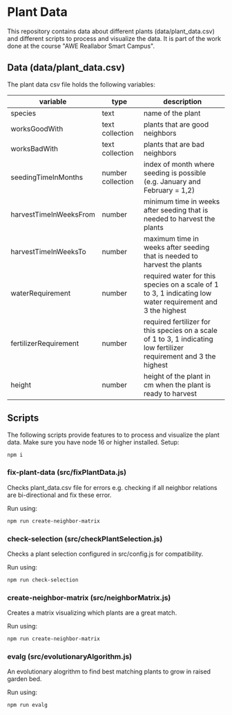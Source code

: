 # Plant Data

This repository contains data about different plants (data/plant_data.csv) and different scripts to process and visualize the data. It is part of the work done at the course "AWE Reallabor Smart Campus".

## Data (data/plant_data.csv)
The plant data csv file holds the following variables:

| variable | type |  description |
| -------- | --- | ---------- |
| species | text | name of the plant|
| worksGoodWith | text collection  | plants that are good neighbors |
| worksBadWith | text collection  | plants that are bad neighbors |
| seedingTimeInMonths | number collection | index of month where seeding is possible (e.g. January and February = 1,2) |
| harvestTimeInWeeksFrom | number | minimum time in weeks after seeding that is needed to harvest the plants 
| harvestTimeInWeeksTo | number | maximum time in weeks after seeding that is needed to harvest the plants
| waterRequirement | number | required water for this species on a scale of 1 to 3, 1 indicating low water requirement and 3 the highest
| fertilizerRequirement | number | required fertilizer for this species on a scale of 1 to 3, 1 indicating low fertilizer requirement and 3 the highest
| height | number | height of the plant in cm when the plant is ready to harvest

## Scripts

The following scripts provide features to to process and visualize the plant data.
Make sure you have node 16 or higher installed. Setup:

```bash
npm i
```


### fix-plant-data (src/fixPlantData.js)

Checks plant_data.csv file for errors e.g. checking if all neighbor relations are bi-directional and fix these error. 

Run using:

```bash
npm run create-neighbor-matrix
```

### check-selection (src/checkPlantSelection.js)

Checks a plant selection configured in src/config.js for compatibility.

Run using:

```bash
npm run check-selection
```

### create-neighbor-matrix (src/neighborMatrix.js)

Creates a matrix visualizing which plants are a great match.

Run using:

```bash
npm run create-neighbor-matrix
```



### evalg (src/evolutionaryAlgorithm.js)

An evolutionary alogrithm to find best matching plants to grow in raised garden bed.

Run using:

```bash
npm run evalg
```

